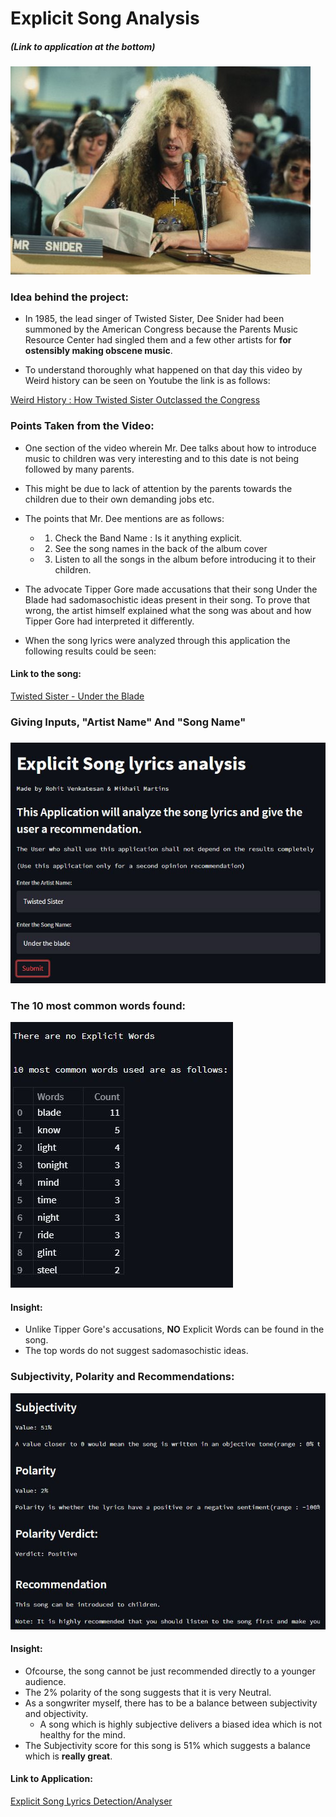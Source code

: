# Explicit Song Analysis
##### (Link to application at the bottom)
![Dee Snyder](https://github.com/the19thpirate/Explicit-Song-Analysis/blob/main/Dee%20snider.jpg)

### Idea behind the project:

- In 1985, the lead singer of Twisted Sister, Dee Snider had been summoned by the American Congress because the Parents Music Resource Center had singled them and a few other
artists for **for ostensibly making obscene music**.

- To understand thoroughly what happened on that day this video by Weird history can be seen on Youtube the link is as follows:

[Weird History : How Twisted Sister Outclassed the Congress](https://www.youtube.com/watch?v=1OceijOEVqU&ab_channel=WeirdHistory)


### Points Taken from the Video:
- One section of the video wherein Mr. Dee talks about how to introduce music to children was very interesting and to this date is not being followed by many parents.
- This might be due to lack of attention by the parents towards the children due to their own demanding jobs etc.

- The points that Mr. Dee mentions are as follows:
  - 1. Check the Band Name : Is it anything explicit.
  - 2. See the song names in the back of the album cover
  - 3. Listen to all the songs in the album before introducing it to their children. 

- The advocate Tipper Gore made accusations that their song Under the Blade had sadomasochistic ideas present in their song. To prove that wrong, the artist himself explained 
what the song was about and how Tipper Gore had interpreted it differently. 
- When the song lyrics were analyzed through this application the following results could be seen:

#### Link to the song:
[Twisted Sister - Under the Blade](https://www.youtube.com/watch?v=og29l-hwvTk&ab_channel=TwistedSister-Topic)

### Giving Inputs, "Artist Name" And "Song Name"
#####
![Search Result](https://github.com/the19thpirate/Explicit-Song-Analysis/blob/main/search_result.JPG)

### The 10 most common words found:
![Most Common Words Used](https://github.com/the19thpirate/Explicit-Song-Analysis/blob/main/Top_words.JPG)

#### Insight:
  - Unlike Tipper Gore's accusations, **NO** Explicit Words can be found in the song.
  - The top words do not suggest sadomasochistic ideas.

### Subjectivity, Polarity and Recommendations:
![Subjectivity, Polarity](https://github.com/the19thpirate/Explicit-Song-Analysis/blob/main/Sub%2Cpol%2Cverdict.JPG)

#### Insight:
  - Ofcourse, the song cannot be just recommended directly to a younger audience.
  - The 2% polarity of the song suggests that it is very Neutral.
  - As a songwriter myself, there has to be a balance between subjectivity and objectivity.
    - A song which is highly subjective delivers a biased idea which is not healthy for the mind.
  - The Subjectivity score for this song is 51% which suggests a balance which is **really great**.

#### Link to Application:
[Explicit Song Lyrics Detection/Analyser](https://share.streamlit.io/the19thpirate/explicit-song-analysis/main/hosting.py)
